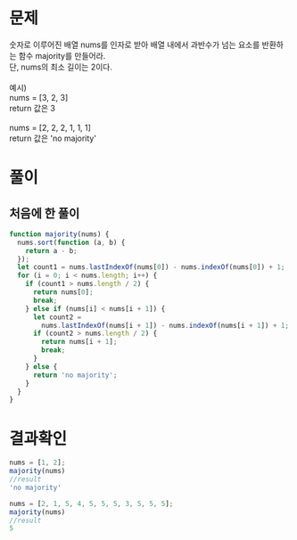 <h1>문제</h1>

숫자로 이루어진 배열 nums를 인자로 받아 배열 내에서 과반수가 넘는 요소를 반환하는 함수 majority를 만들어라.<br/>
단, nums의 최소 길이는 2이다.<br/>
<br/>
예시)<br/>
nums = [3, 2, 3]<br/>
return 값은 3<br/>
<br/>
nums = [2, 2, 2, 1, 1, 1]<br/>
return 값은 'no majority'<br/>

<h1>풀이</h1>
<h2>처음에 한 풀이</h2>

```jsx
function majority(nums) {
  nums.sort(function (a, b) {
    return a - b;
  });
  let count1 = nums.lastIndexOf(nums[0]) - nums.indexOf(nums[0]) + 1;
  for (i = 0; i < nums.length; i++) {
    if (count1 > nums.length / 2) {
      return nums[0];
      break;
    } else if (nums[i] < nums[i + 1]) {
      let count2 =
        nums.lastIndexOf(nums[i + 1]) - nums.indexOf(nums[i + 1]) + 1;
      if (count2 > nums.length / 2) {
        return nums[i + 1];
        break;
      }
    } else {
      return 'no majority';
    }
  }
}
```

<h1>결과확인</h1>

```jsx
nums = [1, 2];
majority(nums)
//result
'no majority'

nums = [2, 1, 5, 4, 5, 5, 5, 3, 5, 5, 5];
majority(nums)
//result
5
